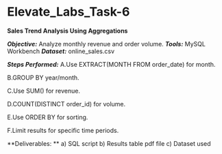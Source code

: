# Elevate_Labs_Task-6

**Sales Trend Analysis Using Aggregations**

 ***Objective:*** Analyze monthly revenue and order volume.
 ***Tools:*** MySQL Workbench
 ***Dataset:*** online_sales.csv

***Steps Performed:*** 
 A.Use EXTRACT(MONTH FROM order_date) for month.
 
 B.GROUP BY year/month.
 
 C.Use SUM() for revenue.
 
 D.COUNT(DISTINCT order_id) for volume.
 
 E.Use ORDER BY for sorting.
 
 F.Limit results for specific time periods.

 **Deliverables: **
 a) SQL script 
 b) Results table pdf file
 c) Dataset used
 
